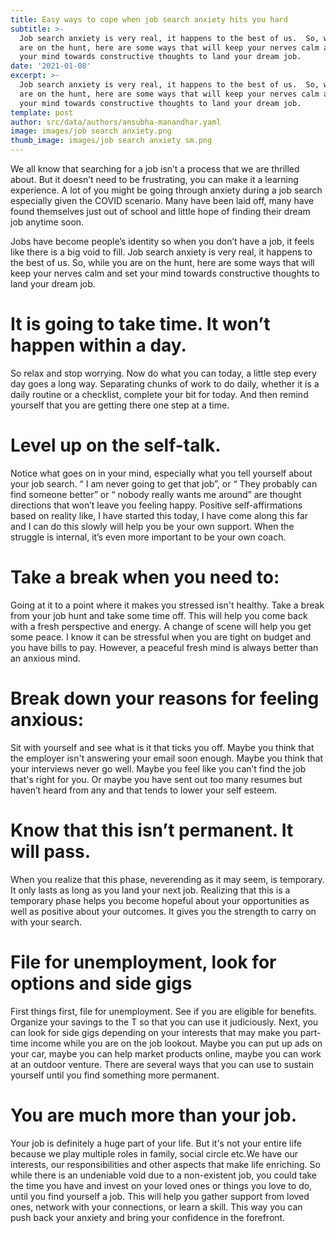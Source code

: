 ```yaml
---
title: Easy ways to cope when job search anxiety hits you hard
subtitle: >-
  Job search anxiety is very real, it happens to the best of us.  So, while you
  are on the hunt, here are some ways that will keep your nerves calm and set
  your mind towards constructive thoughts to land your dream job. 
date: '2021-01-08'
excerpt: >-
  Job search anxiety is very real, it happens to the best of us.  So, while you
  are on the hunt, here are some ways that will keep your nerves calm and set
  your mind towards constructive thoughts to land your dream job. 
template: post
author: src/data/authors/ansubha-manandhar.yaml
image: images/job search anxiety.png
thumb_image: images/job search anxiety sm.png
---
```

We all know that searching for a job isn’t a process  that we are thrilled about. But it doesn’t need to be frustrating, you can make it a learning experience. A lot of you might be going through anxiety during a job search especially given the COVID scenario. Many have been laid off, many have found themselves just out of school and little hope of finding their dream job anytime soon. 

Jobs have become people’s identity so when you don’t have a job, it feels like there is a big void to fill. Job search anxiety is very real, it happens to the best of us.  So, while you are on the hunt, here are some ways that will keep your nerves calm and set your mind towards constructive thoughts to land your dream job. 

# It is going to take time. It won’t happen within a day. 
So relax and stop worrying.  Now do what you can today, a little step every day goes a long way. Separating chunks of work to do daily, whether it is a daily routine or a checklist, complete your bit for today. And then remind yourself that you are getting there one step at a time. 

# Level up on the self-talk.
Notice what goes on in your mind, especially what you tell yourself about your job search. “ I am never going to get that job”, or “ They probably can find someone better” or “ nobody really wants me around”  are thought directions that won’t leave you feeling happy. Positive self-affirmations based on reality like, I have started this today, I have come along this far and I can do this slowly will help you be your own support. When the struggle is internal, it’s even more important to be your own coach. 

# Take a break when you need to: 
Going at it to a point where it makes you stressed isn't healthy. Take a break from your job hunt and take some time off. This will help you come back with a fresh perspective and energy. A change of scene will help you get some peace. I know it can be stressful when you are tight on budget and you have bills to pay. However, a peaceful fresh mind is always better than an anxious mind. 

# Break down your reasons for feeling anxious: 
Sit with yourself and see what is it that ticks you off. Maybe you think that the employer isn't answering your email soon enough. Maybe you think that your interviews never go well.  Maybe you feel like you can’t find the job that's right for you. Or maybe you have sent out too many resumes but haven’t heard from any and that tends to lower your self esteem. 


# Know that this isn’t permanent. It will pass.
When you realize that this phase, neverending as it may seem, is temporary. It only lasts as long as you land your next job. Realizing that this is a temporary phase helps you become hopeful about your opportunities as well as positive about your outcomes. It gives you the strength to carry on with your search.

# File for unemployment, look for options and  side gigs
First things first, file for unemployment. See if you are eligible for benefits. Organize your savings to the T so that you can use it judiciously. Next, you can look for side gigs depending on your interests that may make you part-time income while you are on the job lookout. Maybe you can put up ads on your car, maybe you can help market products online, maybe you can work at an outdoor venture. There are several ways that you can use to sustain yourself until you find something more permanent. 

# You are much more than your job.
Your job is definitely a huge part of your life. But it's not your entire life because we play multiple roles in family, social circle etc.We have our interests, our responsibilities and other aspects that make life enriching. So while there is an undeniable void due to a non-existent job, you could take the time you have and invest on your loved ones or things you love to do, until you find yourself a job. 
This will help you gather support from loved ones, network with your connections, or learn a skill. This way you can push back your anxiety and bring your confidence in the forefront.  

